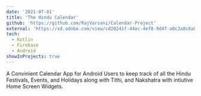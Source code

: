 ```yaml
---
date: '2021-07-01'
title: 'The Hindu Calendar'
github: 'https://github.com/RajVarsani/Calendar-Project'
external: 'https://xd.adobe.com/view/cd20241f-44ec-4ef8-9d4f-a0c2a8c6a85d-9873/'
tech:
  - Kotlin
  - Firebase
  - Android
showInProjects: true
---
```


A Convinient Calendar App for Android Users to keep track of all the Hindu Festivals, Events, and Holidays along with Tithi, and Nakshatra with intiutive Home Screen Widgets.
